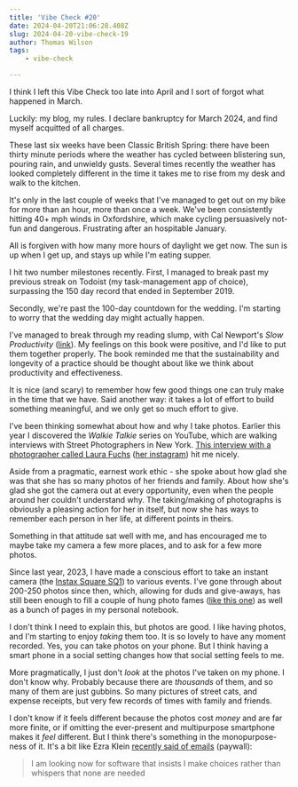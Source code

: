 ```yaml
---
title: 'Vibe Check #20'
date: 2024-04-20T21:06:28.408Z
slug: 2024-04-20-vibe-check-19
author: Thomas Wilson
tags: 
    - vibe-check

---
```

I think I left this Vibe Check too late into April and I sort of forgot what happened in March. 

Luckily: my blog, my rules.  I declare bankruptcy for March 2024, and find myself acquitted of all charges.  

These last six weeks have been Classic British Spring: there have been thirty minute periods where the weather has cycled between blistering sun, pouring rain, and unwieldy gusts.  Several times recently the weather has looked completely different in the time it takes me to rise from my desk and walk to the kitchen.  

It's only in the last couple of weeks that I've managed to get out on my bike for more than an hour, more than once a week.  We've been consistently hitting 40+ mph winds in Oxfordshire, which make cycling persuasively not-fun and dangerous. Frustrating after an hospitable January. 

All is forgiven with how many more hours of daylight we get now.  The sun is up when I get up, and stays up while I'm eating supper.  

I hit two number milestones recently.  First, I managed to break past my previous streak on Todoist (my task-management app of choice), surpassing the 150 day record that ended in September 2019.

Secondly, we're past the 100-day countdown for the wedding.  I'm starting to worry that the wedding day might actually happen.

I've managed to break through my reading slump, with Cal Newport's *Slow Productivity* ([link](https://www.penguin.co.uk/books/454746/slow-productivity-by-newport-cal/9780241652916)).  My feelings on this book were positive, and I'd like to put them together properly.  The book reminded me that the sustainability and longevity of a practice should be thought about like we think about productivity and effectiveness.  

It is nice (and scary) to remember how few good things one can truly make in the time that we have.  Said another way: it takes a lot of effort to build something meaningful, and we only get so much effort to give.  

I've been thinking somewhat about how and why I take photos.  Earlier this year I discovered the *Walkie Talkie* series on YouTube, which are walking interviews with Street Photographers in New York.  [This interview with a photographer called Laura Fuchs](https://www.youtube.com/watch?v=3DulRNiQf0w) ([her instagram](https://www.instagram.com/laurasfuchs/)) hit me nicely.

Aside from a pragmatic, earnest work ethic - she spoke about how glad she was that she has so many photos of her friends and family.  About how she's glad she got the camera out at every opportunity, even when the people around her couldn't understand why.  The taking/making of photographs is obviously a pleasing action for her in itself, but now she has ways to remember each person in her life, at different points in theirs.

Something in that attitude sat well with me, and has encouraged me to maybe take my camera a few more places, and to ask for a few more photos.

Since last year, 2023, I have made a conscious effort to take an instant camera (the [Instax Square SQ1](https://instax.co.uk/cameras/square-sq1/)) to various events.  I've gone through about 200-250 photos since then, which, allowing for duds and give-aways, has still been enough to fill a couple of hung photo fames ([like this one](https://www.etsy.com/uk/listing/1228774146/instax-square-multi-aperture-wooden)) as well as a bunch of pages in my personal notebook.  

I don't think I need to explain this, but photos are good.  I like having photos, and I'm starting to enjoy *taking* them too.  It is so lovely to have any moment recorded.  Yes, you can take photos on your phone.  But I think having a smart phone in a social setting changes how that social setting feels to me.  

More pragmatically, I just don't *look* at the photos I've taken on my phone.  I don't know why.  Probably because there are *thousands* of them, and so many of them are just gubbins.  So many pictures of street cats, and expense receipts, but very few records of times with family and friends.

I don't know if it feels different because the photos cost *money* and are far more finite, or if omitting the ever-present and multipurpose smartphone makes it _feel_ different. But I think there's something in the monopurpose-ness of it.  It's a bit like Ezra Klein [recently said of emails](https://www.nytimes.com/2024/04/07/opinion/gmail-email-digital-shame.html) (paywall):

> I am looking now for software that insists I make choices rather than whispers that none are needed
